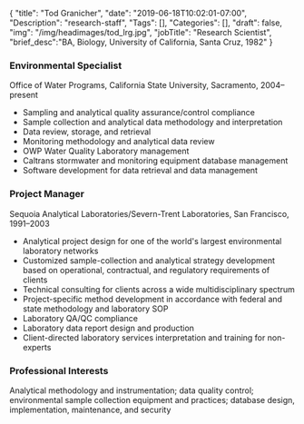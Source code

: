 {
	"title": "Tod Granicher",
	"date": "2019-06-18T10:02:01-07:00",
	"Description": "research-staff",
	"Tags": [],
	"Categories": [],
	"draft": false,
	"img": "/img/headimages/tod_lrg.jpg",
	"jobTitle": "Research Scientist",
	"brief_desc":"BA, Biology, University of California, Santa Cruz, 1982"
}

### Environmental Specialist

Office of Water Programs, California State University, Sacramento, 2004–present
<ul>
<li> Sampling and analytical quality assurance/control compliance</li>
<li> Sample collection and analytical data methodology and interpretation</li>
<li> Data review, storage, and retrieval</li>
<li> Monitoring methodology and analytical data review</li>
<li> OWP Water Quality Laboratory management</li>
<li> Caltrans stormwater and monitoring equipment database management</li>
<li> Software development for data retrieval and data management</li>
</ul>
  

### Project Manager

Sequoia Analytical Laboratories/Severn-Trent Laboratories, San Francisco,
1991–2003

<ul>
<li> Analytical project design for one of the world's largest environmental laboratory networks</li>
<li> Customized sample-collection and analytical strategy development based on operational, contractual, and regulatory requirements of clients</li>
<li> Technical consulting for clients across a wide multidisciplinary spectrum</li>
<li> Project-specific method development in accordance with federal and state methodology and laboratory SOP</li>
<li> Laboratory QA/QC compliance</li>
<li> Laboratory data report design and production</li>
<li> Client-directed laboratory services interpretation and training for non-experts</li>
</ul>
  

### Professional Interests

Analytical methodology and instrumentation; data quality control; environmental
sample collection equipment and practices; database design, implementation,
maintenance, and security